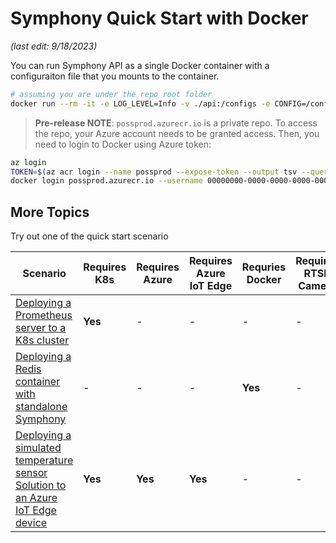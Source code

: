 # Symphony Quick Start with Docker

_(last edit: 9/18/2023)_

You can run Symphony API as a single Docker container with a configuraiton file that you mounts to the container.

```bash
# assuming you are under the repo root folder
docker run --rm -it -e LOG_LEVEL=Info -v ./api:/configs -e CONFIG=/configs/symphony-api-no-k8s.json possprod.azurecr.io/symphony-api:latest
```
> **Pre-release NOTE**: ```possprod.azurecr.io``` is a private repo. To access the repo, your Azure account needs to be granted access. Then, you need to login to Docker using Azure token: 
```bash
az login
TOKEN=$(az acr login --name possprod --expose-token --output tsv --query accessToken)
docker login possprod.azurecr.io --username 00000000-0000-0000-0000-000000000000 --password $TOKEN
```
## More Topics

Try out one of the quick start scenario

| Scenario | Requires K8s | Requires Azure | Requires Azure IoT Edge| Requries Docker | Requires RTSP Camera |
|--------|--------|--------|--------|--------|--------|
| [Deploying a Prometheus server to a K8s cluster](./deploy_prometheus_k8s.md) | **Yes** | - | - | - | - |
| [Deploying a Redis container with standalone Symphony](./deploy_redis_no_k8s.md)| - | - | - | **Yes** | - |
| [Deploying a simulated temperature sensor Solution to an Azure IoT Edge device](./deploy_solution_to_azure_iot_edge.md) | **Yes** | **Yes** | **Yes** | - | - |